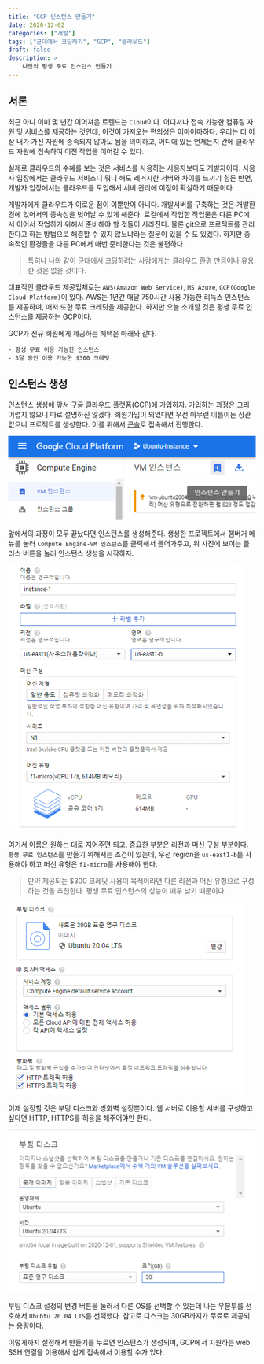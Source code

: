 ```yaml
---
title: "GCP 인스턴스 만들기"
date: 2020-12-02
categories: ["개발"]
tags: ["군대에서 코딩하기", "GCP", "클라우드"]
draft: false
description: >
    나만의 평생 무료 인스턴스 만들기
---
```


서론
---

최근 아니 이미 몇 년간 이어져온 트렌드는 `Cloud`이다. 어디서나 접속 가능한 컴퓨팅 자원 및 서비스를 제공하는 것인데, 이것이 가져오는 편의성은 어마어마하다. 우리는 더 이상 내가 가진 자원에 종속되지 않아도 됨을 의미하고, 어디에 있든 언제든지 간에 클라우드 자원에 접속하여 이전 작업을 이어갈 수 있다.

실제로 클라우드의 수혜를 보는 것은 서비스를 사용하는 사용자보다도 개발자이다. 사용자 입장에서는 클라우드 서비스니 뭐니 해도 레거시한 서버와 차이를 느끼기 힘든 반면, 개발자 입장에서는 클라우드를 도입해서 서버 관리에 이점이 확실하기 때문이다.

개발자에게 클라우드가 이로운 점이 이뿐만이 아니다. 개발서버를 구축하는 것은 개발환경에 있어서의 종속성을 벗어날 수 있게 해준다. 로컬에서 작업한 작업물은 다른 PC에서 이어서 작업하기 위해서 준비해야 할 것들이 사라진다. 물론 git으로 프로젝트를 관리한다고 하는 방법으로 해결할 수 있지 않느냐라는 질문이 있을 수 도 있겠다. 하지만 종속적인 환경들을 다른 PC에서 매번 준비한다는 것은 불편하다.

> 특히나 나와 같이 군대에서 코딩하려는 사람에게는 클라우드 환경 만큼이나 유용한 것은 없을 것이다.

대표적인 클라우드 제공업체로는 `AWS(Amazon Web Service)`, `MS Azure`, `GCP(Google Cloud Platform)`이 있다. AWS는 1년간 매달 750시간 사용 가능한 리눅스 인스턴스를 제공하며, 애저 또한 무료 크레딧을 제공한다. 하지만 오늘 소개할 것은 평생 무료 인스턴스를 제공하는 GCP이다.

GCP가 신규 회원에게 제공하는 혜택은 아래와 같다.

```plaintext
- 평생 무료 이용 가능한 인스턴스
- 3달 동안 이용 가능한 $300 크레딧
```

인스턴스 생성
---

인스턴스 생성에 앞서 [구글 클라우드 플랫폼(GCP)](https://cloud.google.com/)에 가입하자. 가입하는 과정은 그리 어렵지 않으니 따로 설명하진 않겠다. 회원가입이 되었다면 우선 아무런 이름이든 상관없으니 프로젝트를 생성한다. 이를 위해서 [콘솔](https://console.cloud.google.com/)로 접속해서 진행한다.

![create-gcp-instance1](create-gcp-instance1.png)

앞에서의 과정이 모두 끝났다면 인스턴스를 생성해준다. 생성한 프로젝트에서 햄버거 메뉴를 눌러 `Compute Engine-VM 인스턴스`를 클릭해서 들어가주고, 위 사진에 보이는 플러스 버튼을 눌러 인스턴스 생성을 시작하자.

![create-gcp-instance2](create-gcp-instance2.png)

여기서 이름은 원하는 대로 지어주면 되고, 중요한 부분은 리전과 머신 구성 부분이다. `평생 무료 인스턴스`를 만들기 위해서는 조건이 있는데, 우선 region을 `us-east1-b`를 사용해야 하고 머신 유형은 `f1-micro`를 사용해야 한다.

> 만약 제공되는 $300 크레딧 사용이 목적이라면 다른 리전과 머신 유형으로 구성하는 것을 추천한다. 평생 무료 인스턴스의 성능이 매우 낮기 때문이다.

![create-gcp-instance3](create-gcp-instance3.png)

이제 설정할 것은 부팅 디스크와 방화벽 설정뿐이다. 웹 서버로 이용할 서버를 구성하고 싶다면 HTTP, HTTPS를 허용을 해주어야만 한다.

![create-gcp-instance4](create-gcp-instance4.png)

부팅 디스크 설정의 변경 버튼을 눌러서 다른 OS를 선택할 수 있는데 나는 우분투를 선호해서 `Ububtu 20.04 LTS`를 선택했다. 참고로 디스크는 30GB까지가 무료로 제공되는 용량이다.

이렇게까지 설정해서 만들기를 누르면 인스턴스가 생성되며, GCP에서 지원하는 web SSH 연결을 이용해서 쉽게 접속해서 이용할 수가 있다.